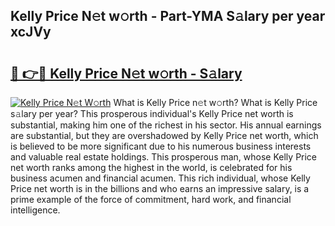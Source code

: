## Kelly Price N𝚎t w𝚘rth - Part-YMA S𝚊lary per year xcJVy

# <h2><a href="http://gc02pvq.nevu.top/?p=Kelly+Price">🔗 👉🔴 Kelly Price N𝚎t w𝚘rth - S𝚊lary</a></h2>

[![Kelly Price N𝚎t W𝚘rth](https://i.imgur.com/Oavwk0R.jpeg)](http://gc02pvq.nevu.top/?p=Kelly+Price)
What is Kelly Price n𝚎t w𝚘rth? What is Kelly Price s𝚊lary per year?
This prosperous individual's Kelly Price net worth is substantial, making him one of the richest in his sector. His annual earnings are substantial, but they are overshadowed by Kelly Price net worth, which is believed to be more significant due to his numerous business interests and valuable real estate holdings. This prosperous man, whose Kelly Price net worth ranks among the highest in the world, is celebrated for his business acumen and financial acumen. This rich individual, whose Kelly Price net worth is in the billions and who earns an impressive salary, is a prime example of the force of commitment, hard work, and financial intelligence.
